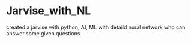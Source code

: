 # Jarvise_with_NL
created a jarvise with python, AI, ML with detaild nural network who can answer some given questions
